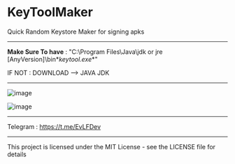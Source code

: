 # KeyToolMaker
Quick Random Keystore Maker for signing apks

- - - - - - - - - - - - - -

**Make Sure To have** : "C:\Program Files\Java\jdk or jre [AnyVersion]\bin\**keytool.exe**"

IF NOT : DOWNLOAD --> JAVA JDK

- - - - - - - - - - - - - -

![image](https://user-images.githubusercontent.com/54191699/154862639-836dc0e6-b30b-479d-ae8f-496a328b699c.png)


![image](https://user-images.githubusercontent.com/54191699/154862721-3cd66888-2c58-441e-a261-53888535ccdc.png)

- - - - - - - - - - - - - - 

Telegram : https://t.me/EvLFDev

- - - - - - - - - - - - - -

This project is licensed under the MIT License - see the LICENSE file for details
